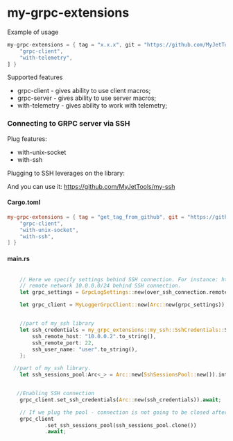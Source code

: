 # my-grpc-extensions

Example of usage


```rust
my-grpc-extensions = { tag = "x.x.x", git = "https://github.com/MyJetTools/my-grpc-extensions.git", features = [
    "grpc-client",
    "with-telemetry",
] }

```


Supported features
* grpc-client - gives ability to use client macros;
* grpc-server - gives ability to use server macros;
* with-telemetry - gives ability to work with telemetry;



### Connecting to GRPC server via SSH


Plug features:
* with-unix-socket
* with-ssh

Plugging to SSH leverages on the library: 

And you can use it: https://github.com/MyJetTools/my-ssh


#### Cargo.toml
```toml
my-grpc-extensions = { tag = "get_tag_from_github", git = "https://github.com/MyJetTools/my-grpc-extensions.git", features = [
    "grpc-client",
    "with-unix-socket",
    "with-ssh",
] }

```

#### main.rs
```rust

    // Here we specify settings behind SSH connection. For instance: http://10.0.0.1:5051 which means we connecting to 
    // remote network 10.0.0.0/24 behind SSH connection.
    let grpc_settings = GrpcLogSettings::new(over_ssh_connection.remote_resource_string);

    let grpc_client = MyLoggerGrpcClient::new(Arc::new(grpc_settings));


    //part of my_ssh library
    let ssh_credentials = my_grpc_extensions::my_ssh::SshCredentials::SshAgent{
        ssh_remote_host: "10.0.0.2".to_string(),
        ssh_remote_port: 22,
        ssh_user_name: "user".to_string(),
    };

  //part of my_ssh library. 
    let ssh_sessions_pool:Arc<_> = Arc::new(SshSessionsPool::new()).into();


   //Enabling SSH connection
    grpc_client.set_ssh_credentials(Arc::new(ssh_credentials)).await;

    // If we plug the pool - connection is not going to be closed after each request;
    grpc_client
            .set_ssh_sessions_pool(ssh_sessions_pool.clone())
            .await;

```


